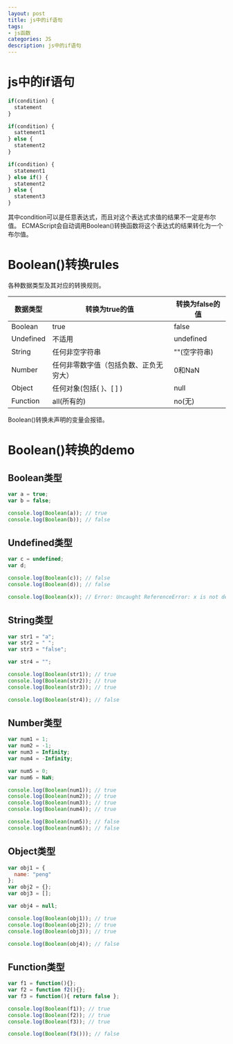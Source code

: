 ```yaml
---
layout: post
title: js中的if语句
tags:
- js函数
categories: JS
description: js中的if语句
---
```


# js中的if语句

```js
if(condition) {
  statement
}
```
```js
if(condition) {
  sattement1
} else {
  statement2
}
```
```js
if(condition) {
  statement1
} else if() {
  statement2
} else {
  statement3
}
```
其中condition可以是任意表达式，而且对这个表达式求值的结果不一定是布尔值。
ECMAScript会自动调用Boolean()转换函数将这个表达式的结果转化为一个布尔值。

# Boolean()转换rules
各种数据类型及其对应的转换规则。

|数据类型|转换为true的值|转换为false的值|
|---|----|----|
|Boolean|true|false|
|Undefined|不适用|undefined|
|String|任何非空字符串|""(空字符串)|
|Number|任何非零数字值（包括负数、正负无穷大）|0和NaN|
|Object|任何对象(包括{ }、[ ] )|null|
|Function|all(所有的)|no(无)|

Boolean()转换未声明的变量会报错。

# Boolean()转换的demo

## Boolean类型
```js
var a = true;
var b = false;

console.log(Boolean(a)); // true
console.log(Boolean(b)); // false
```

## Undefined类型
```js       
var c = undefined;  
var d;

console.log(Boolean(c)); // false
console.log(Boolean(d)); // false

console.log(Boolean(x)); // Error: Uncaught ReferenceError: x is not defined
```

## String类型
```js
var str1 = "a";
var str2 = " ";
var str3 = "false";

var str4 = "";

console.log(Boolean(str1)); // true
console.log(Boolean(str2)); // true
console.log(Boolean(str3)); // true

console.log(Boolean(str4)); // false
```

## Number类型
```js
var num1 = 1;
var num2 = -1;
var num3 = Infinity;
var num4 = -Infinity;

var num5 = 0;
var num6 = NaN;

console.log(Boolean(num1)); // true
console.log(Boolean(num2)); // true
console.log(Boolean(num3)); // true
console.log(Boolean(num4)); // true

console.log(Boolean(num5)); // false
console.log(Boolean(num6)); // false
```

## Object类型
```js
var obj1 = {
  name: "peng"
};
var obj2 = {};
var obj3 = [];

var obj4 = null;

console.log(Boolean(obj1)); // true
console.log(Boolean(obj2)); // true
console.log(Boolean(obj3)); // true

console.log(Boolean(obj4)); // false
```

## Function类型
```js
var f1 = function(){};
var f2 = function f2(){};
var f3 = function(){ return false };

console.log(Boolean(f1)); // true
console.log(Boolean(f2)); // true
console.log(Boolean(f3)); // true

console.log(Boolean(f3())); // false
```














































